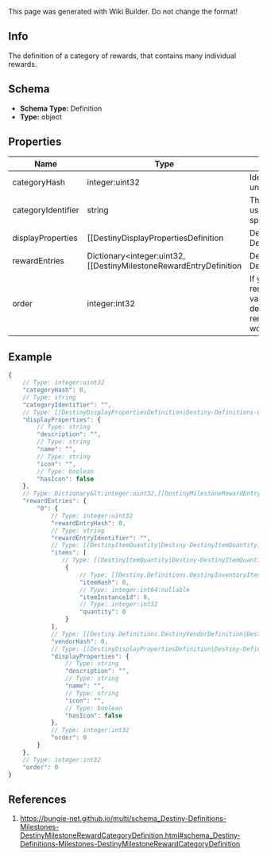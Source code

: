 <span class="wiki-builder">This page was generated with Wiki Builder. Do not change the format!</span>

## Info
The definition of a category of rewards, that contains many individual rewards.

## Schema
* **Schema Type:** Definition
* **Type:** object

## Properties
Name | Type | Description
---- | ---- | -----------
categoryHash | integer:uint32 | Identifies the reward category.  Only guaranteed unique within this specific component!
categoryIdentifier | string | The string identifier for the category, if you want to use it for some end.  Guaranteed uniquewithin the specific component.
displayProperties | [[DestinyDisplayPropertiesDefinition|Destiny-Definitions-Common-DestinyDisplayPropertiesDefinition]]:Definition | Hopefully this is obvious by now.
rewardEntries | Dictionary&lt;integer:uint32,[[DestinyMilestoneRewardEntryDefinition|Destiny-Definitions-Milestones-DestinyMilestoneRewardEntryDefinition]]:Definition&gt; | If this milestone can provide rewards, this will define the setsof rewards that can be earned, the conditions under which they can be acquired,internal data that we'll use at runtime to determine whether you'vealready earned or redeemed this set of rewards,and the category that this reward should be placed under.
order | integer:int32 | If you want to use BNet's recommended order for rendering categories programmatically,use this value and compare it to other categories to determine the order in whichthey should be rendered.  I don't feel great about putting this here, I won't lie.

## Example
```javascript
{
    // Type: integer:uint32
    "categoryHash": 0,
    // Type: string
    "categoryIdentifier": "",
    // Type: [[DestinyDisplayPropertiesDefinition|Destiny-Definitions-Common-DestinyDisplayPropertiesDefinition]]:Definition
    "displayProperties": {
        // Type: string
        "description": "",
        // Type: string
        "name": "",
        // Type: string
        "icon": "",
        // Type: boolean
        "hasIcon": false
    },
    // Type: Dictionary&lt;integer:uint32,[[DestinyMilestoneRewardEntryDefinition|Destiny-Definitions-Milestones-DestinyMilestoneRewardEntryDefinition]]:Definition&gt;
    "rewardEntries": {
        "0": {
            // Type: integer:uint32
            "rewardEntryHash": 0,
            // Type: string
            "rewardEntryIdentifier": "",
            // Type: [[DestinyItemQuantity|Destiny-DestinyItemQuantity]][]
            "items": [
               // Type: [[DestinyItemQuantity|Destiny-DestinyItemQuantity]]
                {
                    // Type: [[Destiny.Definitions.DestinyInventoryItemDefinition|Destiny-Definitions-DestinyInventoryItemDefinition]]:integer:uint32
                    "itemHash": 0,
                    // Type: integer:int64:nullable
                    "itemInstanceId": 0,
                    // Type: integer:int32
                    "quantity": 0
                }
            ],
            // Type: [[Destiny.Definitions.DestinyVendorDefinition|Destiny-Definitions-DestinyVendorDefinition]]:integer:uint32:nullable
            "vendorHash": 0,
            // Type: [[DestinyDisplayPropertiesDefinition|Destiny-Definitions-Common-DestinyDisplayPropertiesDefinition]]:Definition
            "displayProperties": {
                // Type: string
                "description": "",
                // Type: string
                "name": "",
                // Type: string
                "icon": "",
                // Type: boolean
                "hasIcon": false
            },
            // Type: integer:int32
            "order": 0
        }
    },
    // Type: integer:int32
    "order": 0
}

```

## References
1. https://bungie-net.github.io/multi/schema_Destiny-Definitions-Milestones-DestinyMilestoneRewardCategoryDefinition.html#schema_Destiny-Definitions-Milestones-DestinyMilestoneRewardCategoryDefinition
